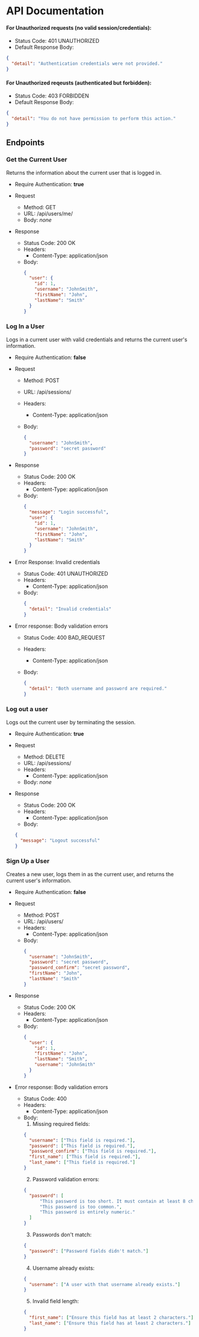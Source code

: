 # API Documentation

#### For **Unauthorized** requests (no valid session/credentials):

* Status Code: 401 UNAUTHORIZED
* Default Response Body:
```json
{
  "detail": "Authentication credentials were not provided."
}
```

#### For **Unauthorized** reqeusts (authenticated but forbidden):

* Status Code: 403 FORBIDDEN
* Default Response Body:
```json
{
  "detail": "You do not have permission to perform this action."
}
```

## Endpoints

### Get the Current User

Returns the information about the current user that is logged in.

* Require Authentication: **true**
* Request
  * Method: GET
  * URL: /api/users/me/
  * Body: *none*

* Response
  * Status Code: 200 OK
  * Headers:
    * Content-Type: application/json
  * Body:
    ```json
    {
      "user": {
        "id": 1,
        "username": "JohnSmith",
        "firstName": "John",
        "lastName": "Smith"
      }
    }
    ```

### Log In a User

Logs in a current user with valid credentials and returns the current user's
information.

* Require Authentication: **false**
* Request
  * Method: POST
  * URL: /api/sessions/
  * Headers:
    * Content-Type: application/json
  * Body:

    ```json
    {
      "username": "JohnSmith",
      "password": "secret password"
    }
    ```

* Response
  * Status Code: 200 OK
  * Headers:
    * Content-Type: application/json
  * Body:
    ```json
    {
      "message": "Login successful",
      "user": {
        "id": 1,
        "username": "JohnSmith",
        "firstName": "John",
        "lastName": "Smith"
      }
    }
    ```

* Error Response: Invalid credentials
  * Status Code: 401 UNAUTHORIZED
  * Headers:
    * Content-Type: application/json
  * Body:
    ```json
    {
      "detail": "Invalid credentials"
    }
    ```

* Error response: Body validation errors
  * Status Code: 400 BAD_REQUEST
  * Headers:
    * Content-Type: application/json
  * Body:

    ```json
    {
      "detail": "Both username and password are required."
    }
    ```

### Log out a user

Logs out the current user by terminating the session.

* Require Authentication: **true**
* Request
  * Method: DELETE
  * URL: /api/sessions/
  * Headers:
    * Content-Type: application/json
  * Body: *none*

* Response
  * Status Code: 200 OK
  * Headers:
    * Content-Type: application/json
  * Body:
  ```json
  {
    "message": "Logout successful"
  }
  ```

### Sign Up a User

Creates a new user, logs them in as the current user, and returns the current
user's information.

* Require Authentication: **false**
* Request
  * Method: POST
  * URL: /api/users/
  * Headers:
    * Content-Type: application/json
  * Body:
    ```json
    {
      "username": "JohnSmith",
      "password": "secret password",
      "password_confirm": "secret password",
      "firstName": "John",
      "lastName": "Smith"
    }
    ```

* Response
  * Status Code: 200 OK
  * Headers:
    * Content-Type: application/json
  * Body:
    ```json
    {
      "user": {
        "id": 1,
        "firstName": "John",
        "lastName": "Smith",
        "username": "JohnSmith"
      }
    }
    ```

* Error response: Body validation errors
  * Status Code: 400
  * Headers:
    * Content-Type: application/json
  * Body:
    1. Missing required fields:
    ```json
    {
      "username": ["This field is required."],
      "password": ["This field is required."],
      "password_confirm": ["This field is required."],
      "first_name": ["This field is required."],
      "last_name": ["This field is required."]
    }
    ```
    2. Password validation errors:
    ```json
    {
      "password": [
          "This password is too short. It must contain at least 8 characters.",
          "This password is too common.",
          "This password is entirely numeric."
      ]
    }
    ```
    3. Passwords don't match:
    ```json
    {
      "password": ["Password fields didn't match."]
    }
    ```
    4. Username already exists:
    ```json
    {
      "username": ["A user with that username already exists."]
    }
    ```
    5. Invalid field length:
    ```json
    {
      "first_name": ["Ensure this field has at least 2 characters."],
      "last_name": ["Ensure this field has at least 2 characters."]
    }
    ```